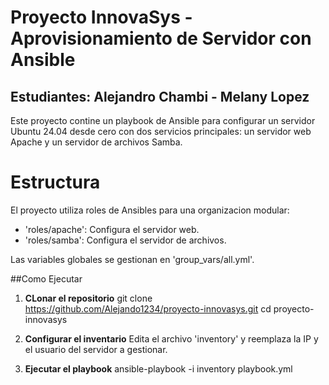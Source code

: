 # Proyecto InnovaSys - Aprovisionamiento de Servidor con Ansible
## Estudiantes: Alejandro Chambi    -     Melany Lopez

Este proyecto contine un playbook de Ansible para configurar un servidor Ubuntu 24.04 desde cero con dos servicios principales: un servidor web Apache y un servidor de archivos Samba.

# Estructura

El proyecto utiliza roles de Ansibles para una organizacion modular:
- 'roles/apache': Configura el servidor web.
- 'roles/samba': Configura el servidor de archivos.

Las variables globales se gestionan en 'group_vars/all.yml'.

##Como Ejecutar

1. **CLonar el repositorio**
  git clone https://github.com/Alejando1234/proyecto-innovasys.git
  cd proyecto-innovasys

2. **Configurar el inventario**
   Edita el archivo 'inventory' y reemplaza la IP y el usuario del servidor a gestionar.

3. **Ejecutar el playbook**
   ansible-playbook -i inventory playbook.yml
